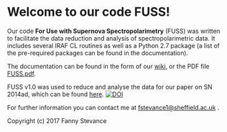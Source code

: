 # Welcome to our code FUSS!

Our code __For Use with Supernova Spectropolarimetry__ (FUSS) was written to facilitate the data reduction and analysis of spectropolarimetric data. It includes several IRAF CL routines as well as a Python 2.7 package (a list of the pre-required packages can be found in the documentation).

The documentation can be found in the form of our [wiki](https://github.com/HeloiseS/FUSS/wiki), or the PDF file [FUSS.pdf](https://github.com/HeloiseS/FUSS/blob/master/DOC/FUSS.pdf).

FUSS v1.0 was used to reduce and analyse the data for our paper on SN 2014ad, which can be found [here](https://arxiv.org/pdf/1704.06270.pdf). 
[![DOI](https://zenodo.org/badge/DOI/10.5281/zenodo.573187.svg)](https://doi.org/10.5281/zenodo.573187) 

For further information you can contact me at fstevance1@sheffield.ac.uk .

Copyright (c) 2017 Fanny Stevance

